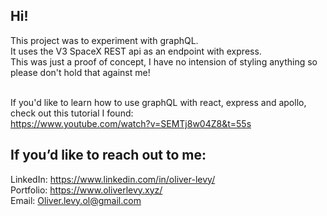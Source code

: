 ## Hi! 

This project was to experiment with graphQL. <br />
It uses the V3 SpaceX REST api as an endpoint with express. <br />
This was just a proof of concept, I have no intension of styling anything so please don't hold that against me! <br /><br />

If you'd like to learn how to use graphQL with react, express and apollo, check out this tutorial I found:<br />
https://www.youtube.com/watch?v=SEMTj8w04Z8&t=55s

## If you’d like to reach out to me:<br />
LinkedIn: https://www.linkedin.com/in/oliver-levy/<br />
Portfolio: https://www.oliverlevy.xyz/<br />
Email: Oliver.levy.ol@gmail.com <br />
